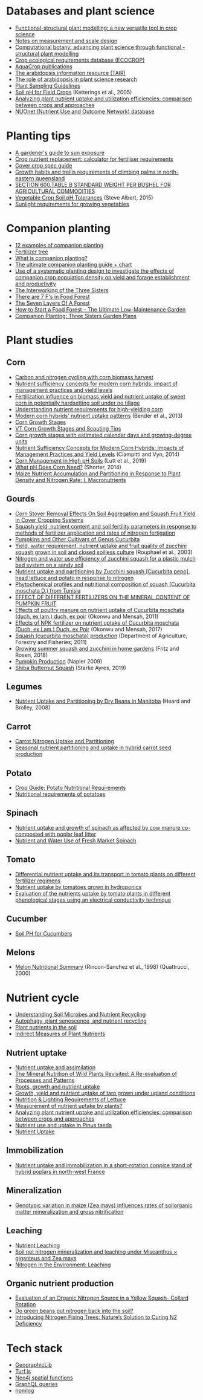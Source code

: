 # Databases and plant science
- [Functional-structural plant modelling: a new versatile tool in crop science](https://pubmed.ncbi.nlm.nih.gov/19995824/)
- [Notes on measurement and scale design](https://www.cesarzamudio.com/uploads/1/7/9/1/17916581/zamudio_-_notes_on_measurement_and_scale_design.pdf)
- [Computational botany: advancing plant science through functional - structural plant modelling](https://academic.oup.com/aob/article/121/5/767/4975927)
- [Crop ecological requirements database (ECOCROP)](http://www.fao.org/land-water/land/land-governance/land-resources-planning-toolbox/category/details/en/c/1027491/)
- [AquaCrop publications](http://www.fao.org/aquacrop/resources/publications/en/)
- [The arabidopsis information resource (TAIR)](https://www.arabidopsis.org/)
- [The role of arabidopsis in plant science research](https://www.nsf.gov/bio/pubs/reports/arabid/chap1.htm)
- [Plant Sampling Guidelines](https://www.researchgate.net/profile/Paul-Hepperly/post/Measurement_of_nutrient_uptake_by_plants/attachment/5bec2829cfe4a76455021778/AS%3A692865571254286%401542203433741/download/Plant+Sampling+Protocols.pdf)
- [Soil pH for Field Crops](http://cceonondaga.org/resources/soil-ph-for-field-crops) (Ketterings et al., 2005)
- [Analyzing plant nutrient uptake and utilization efficiencies: comparison between crops and approaches](https://link.springer.com/article/10.1007/s11104-018-3738-y)
- [NUOnet (Nutrient Use and Outcome Network) database](https://data.nal.usda.gov/dataset/nuonet-nutrient-use-and-outcome-network-database)

# Planting tips
- [A gardener's guide to sun exposure](https://southernlivingplants.com/planting-care/a-gardeners-guide-to-sun-exposure/)
- [Crop nutrient replacement: calculator for fertiliser requirements](https://www.dpi.nsw.gov.au/agriculture/horticulture/tropical/fertilising/replacement)
- [Cover crop spec guide](https://www.nrcs.usda.gov/Internet/FSE_DOCUMENTS/stelprdb1081555.pdf)
- [Growth habits and trellis requirements of climbing palms in north-eastern queensland](https://www.researchgate.net/publication/240509382_Growth_Habits_and_Trellis_Requirements_of_Climbing_Palms_Calamus_spp_in_North-Eastern_Queensland)
- [SECTION 600.TABLE B STANDARD WEIGHT PER BUSHEL FOR AGRICULTURAL COMMODITIES](https://www.ilga.gov/commission/jcar/admincode/008/00800600zz9998br.html)
- [Vegetable Crop Soil pH Tolerances](https://harvesttotable.com/vegetable-crop-soil-ph-tolerances/) (Steve Albert, 2015)
- [Sunlight requirements for growing vegetables](https://www.farmanddairy.com/top-stories/sunlight-requirements-for-growing-vegetables/250815.html)

# Companion planting
- [12 examples of companion planting](https://simplicable.com/new/companion-planting)
- [Fertilizer tree](https://en.wikipedia.org/wiki/Fertilizer_tree)
- [What is companion planting?](https://www.thespruce.com/companion-planting-with-chart-5025124)
- [The ultimate companion planting guide + chart](https://waldenlabs.com/the-ultimate-companion-planting-guide-chart/)
- [Use of a systematic planting design to investigate the effects of companion crop population density on yield and forage establishment and productivity](https://cdnsciencepub.com/doi/10.4141/cjps90-105)
- [The Interworking of the Three Sisters](https://www.oneidaindiannation.com/the-interworking-of-the-three-sisters/)
- [There are 7 F's in Food Forest](https://beetrooted.wordpress.com/2012/05/16/the-7-fs-of-food-forest-2/)
- [The Seven Layers Of A Forest](https://worldwidepermaculture.com/seven-layers-forest/)
- [How to Start a Food Forest – The Ultimate Low-Maintenance Garden](https://morningchores.com/food-forest/)
- [Companion Planting: Three Sisters Garden Plans](https://www.growveg.com/guides/companion-planting-three-sisters-garden-plans/)

# Plant studies
## Corn
- [Carbon and nitrogen cycling with corn biomass harvest](https://crops.extension.iastate.edu/encyclopedia/carbon-and-nitrogen-cycling-corn-biomass-harvest)
- [Nutrient sufficiency concepts for modern corn hybrids: impact of management practices and yield levels](https://ag.purdue.edu/agry/directory/Documents/CM-RS-13-0022_Final%20Version_4-11-2014.pdf)
- [Fertilization influence on biomass yield and nutrient uptake of sweet corn in potentially hardsetting soil under no tillage](https://link.springer.com/article/10.1186/s42269-021-00526-w)
- [Understanding nutrient requirements for high-yielding corn](https://blog.agricen.com/understanding-nutrient-requirements-for-high-corn-yield-what-does-it-mean-for-p-and-k)
- [Modern corn hybrids' nutrient uptake patterns](http://www.ipni.net/publication/bettercrops.nsf/0/926946F50406A54085257B18005BB7AA/%24FILE/page%207.pdf) (Bender et al., 2013)
- [Corn Growth Stages](https://crops.extension.iastate.edu/encyclopedia/corn-growth-stages)
- [VT Corn Growth Stages and Scouting Tips](https://www.pioneer.com/us/agronomy/corn-vt.html)
- [Corn growth stages with estimated calendar days and growing-degree units](https://mygeohub.org/resources/879/download/Corn-growth-stage-day-and-GDU-calendar10.pdf)
- [Nutrient Sufficiency Concepts for Modern Corn Hybrids: Impacts of Management Practices and Yield Levels](https://ag.purdue.edu/agry/directory/Documents/CM-RS-13-0022_Final%20Version_4-11-2014.pdf) (Ciampitti and Vyn, 2014)
- [Corn Management in High pH Soils](https://www.pioneer.com/us/agronomy/high-ph-soils-management.html) (Lutt et al., 2019)
- [What pH Does Corn Need?](https://homeguides.sfgate.com/ph-corn-need-104650.html) (Shorter, 2014)
- [Maize Nutrient Accumulation and Partitioning in Response to Plant Density and Nitrogen Rate: I. Macronutrients](https://acsess.onlinelibrary.wiley.com/doi/full/10.2134/agronj2012.0467)

## Gourds
- [Corn Stover Removal Effects On Soil Aggregation and Squash Fruit Yield in Cover Cropping Systems](https://scisoc.confex.com/scisoc/2013am/webprogram/Handout/Paper80042/Lance%20Ouellette_Poster_Presentation.pdf)
- [Squash yield, nutrient content and soil fertility parameters in response to methods of fertilizer application and rates of nitrogen fertigation](https://link.springer.com/article/10.1023/B:FRES.0000019036.64212.9c)
- [Pumpkins and Other Cultivars of Genus Cucurbita](https://www.thehenryford.org/explore/blog/pumpkins-and-other-cultivars-of-genus-cucurbita)
- [Yield, water requirement, nutrient uptake and fruit quality of zucchini squash grown in soil and closed soilless culture](https://www.researchgate.net/publication/298728928_Yield_water_requirement_nutrient_uptake_and_fruit_quality_of_zucchini_squash_grown_in_soil_and_closed_soilless_culture) (Rouphael et al., 2003)
- [Nitrogen and water use efficiency of zucchini squash for a plastic mulch bed system on a sandy soil](https://abe.ufl.edu/Faculty/carpena/files/pdf/publications/refereed_articles/NitrogenAndWaterUseEfficiency.pdf)
- [Nutrient uptake and partitioning by Zucchini squash [Cucurbita pepo], head lettuce and potato in response to nitrogen](https://agris.fao.org/agris-search/search.do?recordID=AU19960004025)
- [Phytochemical profiles and nutritional composition of squash (Cucurbita moschata D.) from Tunisia](https://www.researchgate.net/publication/338503099_Phytochemical_profiles_and_nutritional_composition_of_squash_Cucurbita_moschata_D_from_Tunisia)
- [EFFECT OF DIFFERENT FERTILIZERS ON THE MINERAL CONTENT OF PUMPKIN FRUIT](https://bibliotekanauki.pl/api/full-texts/2020/12/9/ccbd9a8b-62bb-47e4-bd6b-55726008938a.pdf)
- [Effects of poultry manure on nutrient uptake of Cucurbita moschata (duch. ex lam.) duch. ex poir](https://www.semanticscholar.org/paper/Effects-of-poultry-manure-on-nutrient-uptake-of-ex-Okonwu-Mensah/8487f71f1870e4c90f8ca54183d35f80ea601fd3) (Okonwu and Mensah, 2011)
- [Effects of NPK fertilizer on nutrient uptake of Cucurbita moschata (Duch. ex Lam.) Duch. ex Poir](https://www.ajol.info/index.php/sa/article/view/156874) (Okonwu and Mensah, 2017)
- [Squash (cucurbita moschata) production](https://www.nda.agric.za/docs/Brochures/PG_Squash.pdf) (Department of Agriculture, Forestry and Fisheries; 2011)
- [Growing summer squash and zucchini in home gardens](https://extension.umn.edu/vegetables/growing-summer-squash-and-zucchini-home-gardens#soil-testing-and-fertilizer-340060) (Fritz and Rosen, 2018)
- [Pumpkin Production](https://www.dpi.nsw.gov.au/__data/assets/pdf_file/0004/311485/Pumpkin-production.pdf) (Napier 2009)
- [Shiba Butternut Squash](https://www.rfdsafeagri.com/wp-content/uploads/2019/10/Butternut-Shiba.pdf) (Starke Ayres, 2019)

## Legumes
- [Nutrient Uptake and Partitioning by Dry Beans in Manitoba](https://umanitoba.ca/faculties/afs/agronomists_conf/media/Heard_drybean_nutrient_uptake-poster.pdf) (Heard and Brolley, 2008)

## Carrot
- [Carrot Nitrogen Uptake and Partitioning](http://geisseler.ucdavis.edu/Guidelines/N_Carrot.html)
- [Seasonal nutrient partitioning and uptake in hybrid carrot seed production](https://acsess.onlinelibrary.wiley.com/doi/10.1002/agj2.20503)

## Potato
- [Crop Guide: Potato Nutritional Requirements](https://www.haifa-group.com/crop-guide/field-crops/crop-guide-potato/nutrients-growing-potatoes)
- [Nutritional requirements of potatoes](https://eprints.nwisrl.ars.usda.gov/id/eprint/36/1/1186.pdf)

## Spinach
- [Nutrient uptake and growth of spinach as affected by cow manure co-composted with poplar leaf litter](https://link.springer.com/article/10.1007/s40093-017-0154-x)
- [Nutrient and Water Use of Fresh Market Spinach](https://journals.ashs.org/horttech/view/journals/horttech/23/3/article-p325.xml)

## Tomato
- [Differential nutrient uptake and its transport in tomato plants on different fertilizer regimens](https://journals.ashs.org/hortsci/view/journals/hortsci/46/8/article-p1170.xml)
- [Nutrient uptake by tomatoes grown in hydroponics](https://www.ishs.org/ishs-article/401_42)
- [Evaluation of the nutrients uptake by tomato plants in different phenological stages using an electrical conductivity technique](https://www.mdpi.com/2077-0472/11/4/292/htm)

## Cucumber
- [Soil PH for Cucumbers](https://homeguides.sfgate.com/soil-ph-cucumbers-73822.html)

## Melons
- [Melon Nutritional Summary](https://www.yara.com.au/crop-nutrition/melon/melon-nutritional-summary/) (Rincon-Sanchez et al., 1998) (Quattrucci, 2000)

# Nutrient cycle
- [Understanding Soil Microbes and Nutrient Recycling](https://ohioline.osu.edu/factsheet/sag-16)
- [Autophagy, plant senescence, and nutrient recycling](https://pubmed.ncbi.nlm.nih.gov/24687977/)
- [Plant nutrients in the soil](https://www.dpi.nsw.gov.au/agriculture/soils/soil-testing-and-analysis/plant-nutrients)
- [Indirect Measures of Plant Nutrients](https://nue.okstate.edu/indirect_measures_of_plant_nutri.htm)

## Nutrient uptake
- [Nutrient uptake and assimilation](https://ww2.odu.edu/~jrule/Biol695/pdf/3.pdf)
- [The Mineral Nutrition of Wild Plants Revisited: A Re-evaluation of Processes and Patterns](https://www.cgd.ucar.edu/events/20130729/files/Aerts-Chapin-1999.pdf)
- [Roots, growth and nutrient uptake](https://www.agry.purdue.edu/ext/pubs/AGRY-95-08.pdf)
- [Growth, yield and nutrient uptake of taro grown under upland conditions](https://www.ars.usda.gov/ARSUserFiles/60900500/images/Selected%20Reprints/Taro.pdf)
- [Nutrition & Lighting Requirements of Lettuce](https://www.purdue.edu/hla/sites/cea/wp-content/uploads/sites/15/2017/04/Nutrition-and-Light-Requirement-of-Lettuce.pdf)
- [Measurement of nutrient uptake by plants?](https://www.researchgate.net/post/Measurement_of_nutrient_uptake_by_plants)
- [Analyzing plant nutrient uptake and utilization efficiencies: comparison between crops and approaches](https://link.springer.com/article/10.1007/s11104-018-3738-y)
- [Nutrient use and uptake in Pinus taeda](https://pubmed.ncbi.nlm.nih.gov/18450573/)
- [Nutrient Uptake](https://landresources.montana.edu/soilfertility/nutuptake.html)

## Immobilization
- [Nutrient uptake and immobilization in a short-rotation coppice stand of hybrid poplars in north-west France](https://www.sciencedirect.com/science/article/abs/pii/S0378112799001450)

## Mineralization
- [Genotypic variation in maize (Zea mays) influences rates of soilorganic matter mineralization and gross nitrification](https://nph.onlinelibrary.wiley.com/doi/pdf/10.1111/nph.17537)

## Leaching
- [Nutrient Leaching](http://www.css.cornell.edu/faculty/lehmann/publ/Lehmann%20et%20al.,%202003,%20Leaching%20CABI%20book.pdf)
- [Soil net nitrogen mineralization and leaching under Miscanthus × giganteus and Zea mays](https://experts.illinois.edu/en/publications/soil-net-nitrogen-mineralization-and-leaching-under-miscanthusgig)
- [Nitrogen in the Environment: Leaching](https://extension.missouri.edu/publications/wq262)

## Organic nutrient production
- [Evaluation of an Organic Nitrogen Source in a Yellow Squash- Collard Rotation](https://journals.ashs.org/hortsci/view/journals/hortsci/50/1/article-p51.xml)
- [Do green beans put nitrogen back into the soil?](https://treehozz.com/do-green-beans-put-nitrogen-back-into-the-soil)
- [Introducing Nitrogen Fixing Trees: Nature’s Solution to Curing N2 Deficiency](https://www.permaculturenews.org/2015/10/20/introducing-nitrogen-fixing-trees-natures-solution-to-curing-n2-deficiency/)

# Tech stack
- [GeographicLib](https://www.npmjs.com/package/geographiclib)
- [Turf.js](https://turfjs.org/)
- [Neo4j spatial functions](https://neo4j.com/docs/cypher-manual/current/functions/spatial/)
- [GraphQL queries](https://graphql.org/learn/queries/)
- [npmlog](https://github.com/npm/npmlog)
